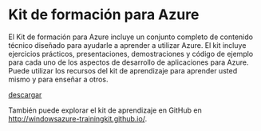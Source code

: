 
<div>
<h1>Kit de formación para Azure</h1>
<p>El Kit de formación para Azure incluye un conjunto completo de contenido técnico diseñado para ayudarle a aprender a utilizar Azure. El kit incluye ejercicios prácticos, presentaciones, demostraciones y código de ejemplo para cada uno de los aspectos de desarrollo de aplicaciones para Azure. Puede utilizar los recursos del kit de aprendizaje para aprender usted mismo y para enseñar a otros.</p>
<p><a href="http://go.microsoft.com/fwlink/p/?LinkId=331133" class="solution-cta-link light-font arrowbtn green">descargar</a></p>
<p>También puede explorar el kit de aprendizaje en GitHub en <a href="http://windowsazure-trainingkit.github.io/">http://windowsazure-trainingkit.github.io/</a>.</p>
</div>

 